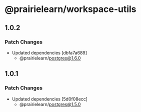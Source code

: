 # @prairielearn/workspace-utils

## 1.0.2

### Patch Changes

- Updated dependencies [dbfa7a689]
  - @prairielearn/postgres@1.6.0

## 1.0.1

### Patch Changes

- Updated dependencies [5d0f08ecc]
  - @prairielearn/postgres@1.5.0
